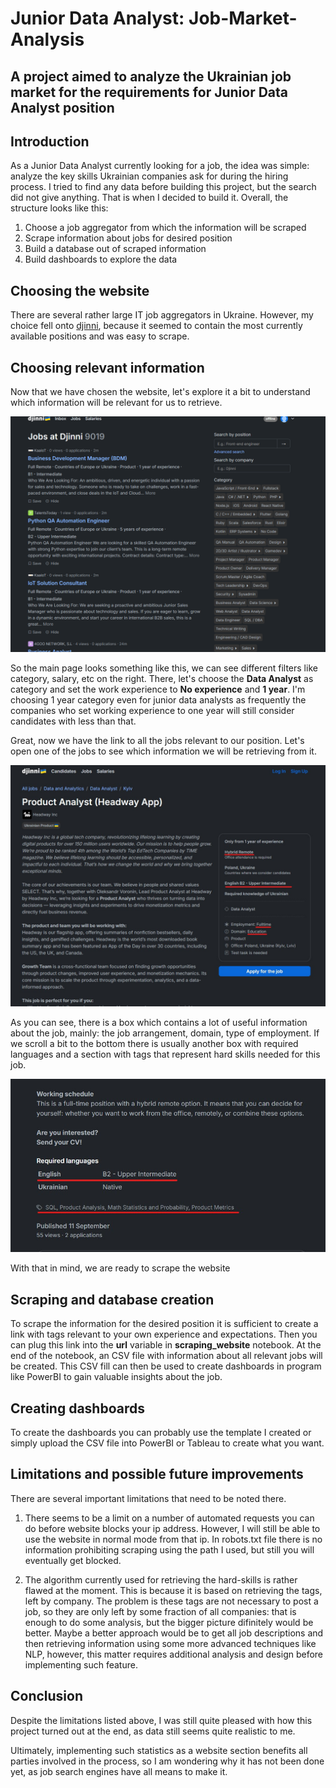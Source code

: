 # Junior Data Analyst: Job-Market-Analysis

## A project aimed to analyze the Ukrainian job market for the requirements for Junior Data Analyst position


## Introduction

As a Junior Data Analyst currently looking for a job, the idea was simple: analyze the key skills Ukrainian companies ask for during the hiring process. I tried to find any data before building this project, but the search did not give anything.
That is when I decided to build it. Overall, the structure looks like this:

1. Choose a job aggregator from which the information will be scraped
2. Scrape information about jobs for desired position
3. Build a database out of scraped information
4. Build dashboards to explore the data


## Choosing the website

There are several rather large IT job aggregators in Ukraine. However, my choice fell onto [djinni](https://djinni.co/jobs/), because it seemed to contain the most currently available positions and was easy to scrape.

## Choosing relevant information

Now that we have chosen the website, let's explore it a bit to understand which information will be relevant for us to retrieve.

![djinni1](images/djinni1.png)

So the main page looks something like this, we can see different filters like category, salary, etc on the right. There, let's choose the **Data Analyst** as category and set the work experience to **No experience** and **1 year**. I'm choosing 1 year category even for junior data analysts as frequently the companies who set working experience to one year will still consider candidates with less than that.

Great, now we have the link to all the jobs relevant to our position. Let's open one of the jobs to see which information we will be retrieving from it.

![djinni2](images/djinni2.jpg)

As you can see, there is a box which contains a lot of useful information about the job, mainly: the job arrangement, domain, type of employment. If we scroll a bit to the bottom there is usually another box with required languages and a section with tags that represent hard skills needed for this job.

![djinni3](images/djinni3.jpg)

With that in mind, we are ready to scrape the website

## Scraping and database creation

To scrape the information for the desired position it is sufficient to create a link with tags relevant to your own experience and expectations. Then you can plug this link into the **url** variable in **scraping_website** notebook. At the end of the notebook, an CSV file with information about all relevant jobs will be created. This CSV fill can then be used to create dashboards in program like PowerBI to gain valuable insights about the job.

## Creating dashboards

To create the dashboards you can probably use the template I created or simply upload the CSV file into PowerBI or Tableau to create what you want.

## Limitations and possible future improvements

There are several important limitations that need to be noted there.

1. There seems to be a limit on a number of automated requests you can do before website blocks your ip address. However, I will still be able to use the website in normal mode from that ip. In robots.txt file there is no information prohibiting scraping using the path I used, but still you will eventually get blocked.

2. The algorithm currently used for retrieving the hard-skills is rather flawed at the moment. This is because it is based on retrieving the tags, left by company. The problem is these tags are not necessary to post a job, so they are only left by some fraction of all companies: that is enough to do some analysis, but the bigger picture difinitely would be better. Maybe a better approach would be to get all job descriptions and then retrieving information using some more advanced techniques like NLP, however, this matter requires additional analysis and design before implementing such feature.


## Conclusion

Despite the limitations listed above, I was still quite pleased with how this project turned out at the end, as data still seems quite realistic to me.

Ultimately, implementing such statistics as a website section benefits all parties involved in the process, so I am wondering why it has not been done yet, as job search engines have all means to make it.
